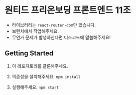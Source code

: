 # 원티드 프리온보딩 프론트엔드 11조

- 라이브러리는 `react-router-dom`만 있습니다.
- 브런치에서 작업해주세요.
- 무언가 문제가 발생하신다면 디스코드에 말씀해주세요!

## Getting Started

1. 이 레포지토리를 클론해주세요.

2. 의존성을 설치해주세요. `npm install`

3. 실행해주세요. `npm start`
